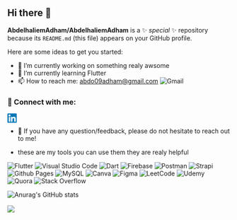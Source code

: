 ## Hi there 👋


**AbdelhaliemAdham/AbdelhaliemAdham** is a ✨ _special_ ✨ repository because its `README.md` (this file) appears on your GitHub profile.

Here are some ideas to get you started:

- 🔭 I’m currently working on something realy awsome
- 🌱 I’m currently learning Flutter 
- 📫 How to reach me: abdo09adham@gmail.com  ![Gmail](https://img.shields.io/badge/Gmail-D14836?style=for-the-badge&logo=gmail&logoColor=white)


  
### 🤝 Connect with me:

<a href="https://www.linkedin.com/in/abdelhaliem-elafandy-4485ab20b/"><img align="left" src="https://raw.githubusercontent.com/AbdelhaliemAdham/AbdelhaliemAdham/main/images/linkedin.svg" alt="Abdelhaliem Adham | LinkedIn" width="21px"/></a>
</br>

- 💬 If you have any question/feedback, please do not hesitate to reach out to me!

- these are my tools you can use them they are realy helpful

![Flutter](https://img.shields.io/badge/Flutter-%2302569B.svg?style=for-the-badge&logo=Flutter&logoColor=white)
![Visual Studio Code](https://img.shields.io/badge/Visual%20Studio%20Code-0078d7.svg?style=for-the-badge&logo=visual-studio-code&logoColor=white)
![Dart](https://img.shields.io/badge/dart-%230175C2.svg?style=for-the-badge&logo=dart&logoColor=white)
![Firebase](https://img.shields.io/badge/firebase-a08021?style=for-the-badge&logo=firebase&logoColor=ffcd34)
![Postman](https://img.shields.io/badge/Postman-FF6C37?style=for-the-badge&logo=postman&logoColor=white)
![Strapi](https://img.shields.io/badge/strapi-%232E7EEA.svg?style=for-the-badge&logo=strapi&logoColor=white)
![Github Pages](https://img.shields.io/badge/github%20pages-121013?style=for-the-badge&logo=github&logoColor=white)
![MySQL](https://img.shields.io/badge/mysql-4479A1.svg?style=for-the-badge&logo=mysql&logoColor=white)
![Canva](https://img.shields.io/badge/Canva-%2300C4CC.svg?style=for-the-badge&logo=Canva&logoColor=white)
![Figma](https://img.shields.io/badge/figma-%23F24E1E.svg?style=for-the-badge&logo=figma&logoColor=white)
![LeetCode](https://img.shields.io/badge/LeetCode-000000?style=for-the-badge&logo=LeetCode&logoColor=#d16c06)
![Udemy](https://img.shields.io/badge/Udemy-A435F0?style=for-the-badge&logo=Udemy&logoColor=white)
![Quora](https://img.shields.io/badge/Quora-%23B92B27.svg?style=for-the-badge&logo=Quora&logoColor=white)
![Stack Overflow](https://img.shields.io/badge/-Stackoverflow-FE7A16?style=for-the-badge&logo=stack-overflow&logoColor=white)


![Anurag's GitHub stats](https://github-readme-stats.vercel.app/api?username=AbdelhaliemAdham&show_icons=true)



<a href="https://github.com/anuraghazra/convoychat">
  <img height=200 align="center" src="https://github-readme-stats.vercel.app/api/top-langs?username=AbdelhaliemAdham&layout=compact&langs_count=8&card_width=320" />
</a>

